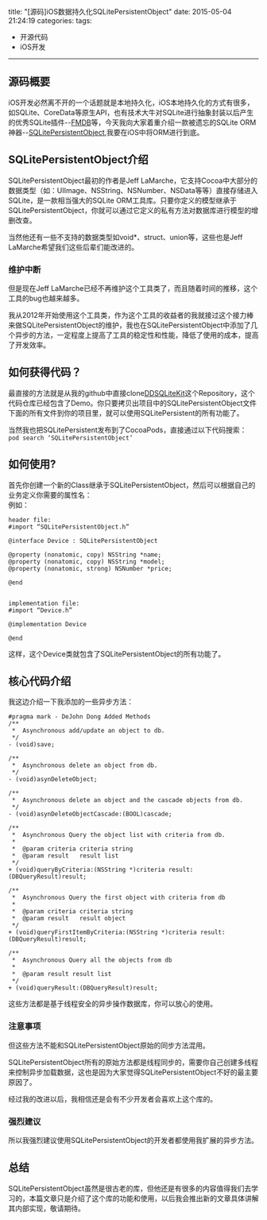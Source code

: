 title: "[源码]iOS数据持久化SQLitePersistentObject"
date: 2015-05-04 21:24:19
categories: 
tags:
- 开源代码
- iOS开发
---

## 源码概要
iOS开发必然离不开的一个话题就是本地持久化，iOS本地持久化的方式有很多，如SQLite、CoreData等原生API，也有技术大牛对SQLite进行抽象封装以后产生的优秀SQLite插件--[FMDB](https://github.com/ccgus/fmdb)等，今天我向大家着重介绍一款被遗忘的SQLite ORM神器--[SQLitePersistentObject](https://github.com/openboy2012/DDSQLiteKit.git),我要在iOS中将ORM进行到底。
<!--more-->
## SQLitePersistentObject介绍
SQLitePersistentObject最初的作者是Jeff LaMarche，它支持Cocoa中大部分的数据类型（如：UIImage、NSString、NSNumber、NSData等等）直接存储进入SQLite，是一款相当强大的SQLite ORM工具库。只要你定义的模型继承于SQLitePersistentObject，你就可以通过它定义的私有方法对数据库进行模型的增删改查。  

当然他还有一些不支持的数据类型如void*、struct、union等，这些也是Jeff LaMarche希望我们这些后辈们能改进的。  

### 维护中断
但是现在Jeff LaMarche已经不再维护这个工具类了，而且随着时间的推移，这个工具的bug也越来越多。  
  
我从2012年开始使用这个工具类，作为这个工具的收益者的我就接过这个接力棒来做SQLitePersistentObject的维护，我也在SQLitePersistentObject中添加了几个异步的方法，一定程度上提高了工具的稳定性和性能，降低了使用的成本，提高了开发效率。  
## 如何获得代码？
最直接的方法就是从我的github中直接clone[DDSQLiteKit](https://github.com/openboy2012/DDSQLiteKit.git)这个Repository，这个代码仓库已经包含了Demo。你只要拷贝出项目中的SQLitePersistentObject文件下面的所有文件到你的项目里，就可以使用SQLitePersistent的所有功能了。  

当然我也把SQLitePersistent发布到了CocoaPods，直接通过以下代码搜索：  
`pod search ‘SQLitePersistentObject’`  

## 如何使用?
首先你创建一个新的Class继承于SQLitePersistentObject，然后可以根据自己的业务定义你需要的属性名：  
例如：  
``` objc
header file:
#import “SQLitePersistentObject.h”

@interface Device : SQLitePersistentObject

@property (nonatomic, copy) NSString *name;
@property (nonatomic, copy) NSString *model;
@property (nonatomic, strong) NSNumber *price;

@end


implementation file:
#import “Device.h”

@implementation Device

@end
```
这样，这个Device类就包含了SQLitePersistentObject的所有功能了。

## 核心代码介绍
我这边介绍一下我添加的一些异步方法：  
``` objc
#pragma mark - DeJohn Dong Added Methods
/**
 *  Asynchronous add/update an object to db.
 */
- (void)save;

/**
 *  Asynchronous delete an object from db.
 */
- (void)asynDeleteObject;

/**
 *  Asynchronous delete an object and the cascade objects from db.
 */
- (void)asynDeleteObjectCascade:(BOOL)cascade;

/**
 *  Asynchronous Query the object list with criteria from db.
 *
 *  @param criteria criteria string
 *  @param result   result list
 */
+ (void)queryByCriteria:(NSString *)criteria result:(DBQueryResult)result;

/**
 *  Asynchronous Query the first object with criteria from db
 *
 *  @param criteria criteria string
 *  @param result   result object
 */
+ (void)queryFirstItemByCriteria:(NSString *)criteria result:(DBQueryResult)result;

/**
 *  Asynchronous Query all the objects from db
 *
 *  @param result result list
 */
+ (void)queryResult:(DBQueryResult)result;
```

这些方法都是基于线程安全的异步操作数据库，你可以放心的使用。

### 注意事项
但这些方法不能和SQLitePersistentObject原始的同步方法混用。  

SQLitePersistentObject所有的原始方法都是线程同步的，需要你自己创建多线程来控制异步加载数据，这也是因为大家觉得SQLitePersistentObject不好的最主要原因了。

经过我的改进以后，我相信还是会有不少开发者会喜欢上这个库的。  

### 强烈建议
所以我强烈建议使用SQLitePersistentObject的开发者都使用我扩展的异步方法。  
## 总结
SQLitePersistentObject虽然是很古老的库，但他还是有很多的内容值得我们去学习的，本篇文章只是介绍了这个库的功能和使用，以后我会推出新的文章具体讲解其内部实现，敬请期待。

